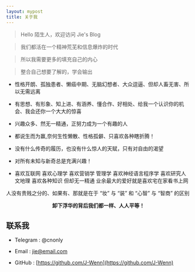 ```yaml
---
layout: mypost
title: 关于我
---
```

<!--
 * @Author: your name
 * @Date: 2020-03-30 16:23:46
 * @LastEditTime: 2020-03-30 16:32:25
 * @LastEditors: Please set LastEditors
 * @Description: In User Settings Edit
 * @FilePath: \tmaize-blog-1.4\pages\about.md
 -->

> Hello 陌生人，欢迎访问 Jie's Blog   

> 我们都活在一个精神荒芜和信息爆炸的时代   

> 所以我需要更多的填充自己的内心   

> 整合自己想要了解的，学会输出     

- 性格开朗、孤独患者、懒癌中期、无脑幻想者、大众逗逼、但却人畜无害、所以无需远离    

- 有思想、有形象、知上进、有涵养、懂合作、好相处、给我一个认识你的机会、我会还你一个大大的惊喜   

- 兴趣众多、然无一精通，正努力成为一个有趣的人 

- 都说生而为赢,奈何生性懒散、性格孤僻、只喜欢各种瞎折腾！   

- 没有什么传奇的履历，也没有什么惊人的天赋，只有对自由的渴望   

- 对所有未知与新奇总是充满兴趣！   

- 喜欢互联网 喜欢心理学 喜欢营销学 管理学 喜欢神经语言程序学 喜欢研究人文地理 喜欢各种知识 但却无一精通 业余最大的爱好就是喜欢宅在家看书上网     

人没有贵贱之分的、如果有、那就是在于 “妆” 与 “装” 和 “心智” 与 “智商” 的区别    
**<center>卸下浮华的背后我们都一样、人人平等！</center>** 

## 联系我

- Telegram : @cnonly

- Email : [jie@email.com](mailto:jie@email.com)

- GitHub : [https://github.com/J-Wenn](https://github.com/J-Wenn)

